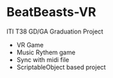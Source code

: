 # BeatBeasts-VR
ITI T38 GD/GA Graduation Project

- VR Game
- Music Rythem game
- Sync with midi file
- ScriptableObject based project
